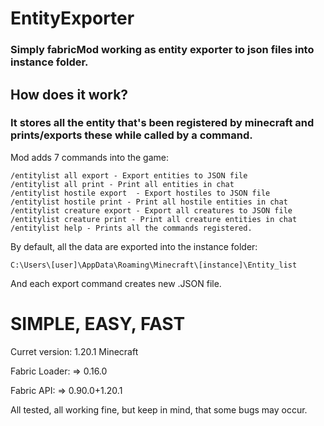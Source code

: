 # EntityExporter
### Simply fabricMod working as entity exporter to json files into instance folder.


## How does it work?
### It stores all the entity that's been registered by minecraft and prints/exports these while called by a command.
Mod adds 7 commands into the game:
```
/entitylist all export - Export entities to JSON file
/entitylist all print - Print all entities in chat
/entitylist hostile export  - Export hostiles to JSON file
/entitylist hostile print - Print all hostile entities in chat
/entitylist creature export - Export all creatures to JSON file
/entitylist creature print - Print all creature entities in chat
/entitylist help - Prints all the commands registered.
```

By default, all the data are exported into the instance folder:
```
C:\Users\[user]\AppData\Roaming\Minecraft\[instance]\Entity_list
```
And each export command creates new .JSON file.

# SIMPLE, EASY, FAST



Curret version:
1.20.1 Minecraft 

Fabric Loader:
=> 0.16.0

Fabric API:
=> 0.90.0+1.20.1



All tested, all working fine, but keep in mind, that some bugs may occur.
